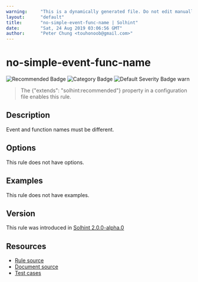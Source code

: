 ```yaml
---
warning:     "This is a dynamically generated file. Do not edit manually."
layout:      "default"
title:       "no-simple-event-func-name | Solhint"
date:        "Sat, 24 Aug 2019 03:06:56 GMT"
author:      "Peter Chung <touhonoob@gmail.com>"
---
```


# no-simple-event-func-name
![Recommended Badge](https://img.shields.io/badge/-Recommended-brightgreen)
![Category Badge](https://img.shields.io/badge/-Security%20Rules-informational)
![Default Severity Badge warn](https://img.shields.io/badge/Default%20Severity-warn-yellow)
> The {"extends": "solhint:recommended"} property in a configuration file enables this rule.


## Description
Event and function names must be different.

## Options
This rule does not have options.

## Examples
This rule does not have examples.

## Version
This rule was introduced in [Solhint 2.0.0-alpha.0](https://github.com/protofire/solhint/tree/v2.0.0-alpha.0)

## Resources
- [Rule source](https://github.com/protofire/solhint/tree/master/lib/rules/security/no-simple-event-func-name.js)
- [Document source](https://github.com/protofire/solhint/tree/master/docs/rules/security/no-simple-event-func-name.md)
- [Test cases](https://github.com/protofire/solhint/tree/master/test/rules/security/no-simple-event-func-name.js)

